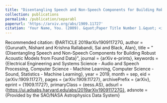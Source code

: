 ```yaml
---
title: "Disentangling Speech and Non-Speech Components for Building Robust Acoustic Models from Found Data"
collection: publications
permalink: /publication/separabl
paperurl: 'https://arxiv.org/abs/1909.11727'
citation: 'Your Name, You. (2009). &quot;Paper Title Number 1.&quot; <i>Journal 1</i>. 1(1).'
---
```


Recommended citation: @ARTICLE 2019arXiv190911727G,
       author = {Gurunath, Nishant and Krishna Rallabandi, Sai and Black, Alan},
        title = "{Disentangling Speech and Non-Speech Components for Building Robust Acoustic Models from Found Data}",
      journal = {arXiv e-prints},
     keywords = {Electrical Engineering and Systems Science - Audio and Speech Processing, Computer Science - Machine Learning, Computer Science - Sound, Statistics - Machine Learning},
         year = 2019,
        month = sep,
          eid = {arXiv:1909.11727},
        pages = {arXiv:1909.11727},
archivePrefix = {arXiv},
       eprint = {1909.11727},
 primaryClass = {eess.AS},
       adsurl = {https://ui.adsabs.harvard.edu/abs/2019arXiv190911727G},
      adsnote = {Provided by the SAO/NASA Astrophysics Data System}
